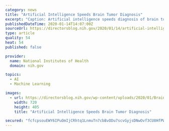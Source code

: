 ```yaml
---
category: news
title: "Artificial Intelligence Speeds Brain Tumor Diagnosis"
excerpt: "Caption: Artificial intelligence speeds diagnosis of brain tumors. Top, doctor reviews digitized tumor specimen in operating room; left, the AI program predicts diagnosis; right, surgeons review results in near real-time. Credit: Joe Hallisy, Michigan Medicine, Ann Arbor Computers are now being trained to “see” the patterns of disease often ..."
publishedDateTime: 2020-01-14T14:07:00Z
sourceUrl: https://directorsblog.nih.gov/2020/01/14/artificial-intelligence-speeds-brain-tumor-diagnosis/
type: article
quality: 54
heat: 54
published: false

provider:
  name: National Institutes of Health
  domain: nih.gov

topics:
  - AI
  - Machine Learning

images:
  - url: https://directorsblog.nih.gov/wp-content/uploads/2020/01/BrainAI-Card.jpg
    width: 720
    height: 405
    title: "Artificial Intelligence Speeds Brain Tumor Diagnosis"

secured: "fcfcpsouEWY6IPuOmIjCRhtq1LnmuTn7cbBvODu7scvGyjsDNwOvf3CU8HfPWvC83Gzhk5c6jO2Dwvgyh/TzDhGlNAD67G0aivMLqHIIW2VqcPc98rFYGLwCbHPMSxo9MM3b6Btakf9retsVpdb7owXmttZTueYOUrJ2G0gNw0oEs9B9PsGvTTkJVZW9WR0xvW/IrnV9/fjBRKOqyd7f4QKSKMZ5W6ofITQvJeuRKHgpNGrwynXH2Wepj92UWpnyGzd3mxVrETUWbHUZtJSnRKtpT8C23JL6SxuG2JYn5kWRVuq2rnZ0sGnyn2C1GcsfcwGdjtRyNlC1AHeOo1TnayvCIPmHe/S+phM5MfrTowqhOMNzv/oOi6yZtUIk1MXoCUgUwRcJVIiEfgbQ2HdFTvawnoNDQowmiTRX84jkp/xw8SV8GgGk9k2E5rwbPDJ2fXLZO844XXhhD6pG39vTOA==;JiS0owfknB1FxxB2Rk2LUA=="
---
```


